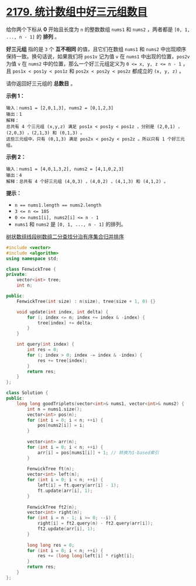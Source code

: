 # [2179. 统计数组中好三元组数目](https://leetcode.cn/problems/count-good-triplets-in-an-array/)

给你两个下标从 **0** 开始且长度为 `n` 的整数数组 `nums1` 和 `nums2` ，两者都是 `[0, 1, ..., n - 1]` 的 **排列** 。

**好三元组** 指的是 `3` 个 **互不相同** 的值，且它们在数组 `nums1` 和 `nums2` 中出现顺序保持一致。换句话说，如果我们将 `pos1v` 记为值 `v` 在 `nums1` 中出现的位置，`pos2v` 为值 `v` 在 `nums2` 中的位置，那么一个好三元组定义为 `0 <= x, y, z <= n - 1` ，且 `pos1x < pos1y < pos1z` 和 `pos2x < pos2y < pos2z` 都成立的 `(x, y, z)` 。

请你返回好三元组的 **总数目** 。

 

**示例 1：**

```
输入：nums1 = [2,0,1,3], nums2 = [0,1,2,3]
输出：1
解释：
总共有 4 个三元组 (x,y,z) 满足 pos1x < pos1y < pos1z ，分别是 (2,0,1) ，(2,0,3) ，(2,1,3) 和 (0,1,3) 。
这些三元组中，只有 (0,1,3) 满足 pos2x < pos2y < pos2z 。所以只有 1 个好三元组。
```

**示例 2：**

```
输入：nums1 = [4,0,1,3,2], nums2 = [4,1,0,2,3]
输出：4
解释：总共有 4 个好三元组 (4,0,3) ，(4,0,2) ，(4,1,3) 和 (4,1,2) 。
```

 

**提示：**

- `n == nums1.length == nums2.length`
- `3 <= n <= 105`
- `0 <= nums1[i], nums2[i] <= n - 1`
- `nums1` 和 `nums2` 是 `[0, 1, ..., n - 1]` 的排列。

[树状数组](https://leetcode.cn/tag/binary-indexed-tree/)[线段树](https://leetcode.cn/tag/segment-tree/)[数组](https://leetcode.cn/tag/array/)[二分查找](https://leetcode.cn/tag/binary-search/)[分治](https://leetcode.cn/tag/divide-and-conquer/)[有序集合](https://leetcode.cn/tag/ordered-set/)[归并排序](https://leetcode.cn/tag/merge-sort/)

```cpp
#include <vector>
#include <algorithm>
using namespace std;

class FenwickTree {
private:
    vector<int> tree;
    int n;

public:
    FenwickTree(int size) : n(size), tree(size + 1, 0) {}

    void update(int index, int delta) {
        for (; index <= n; index += index & -index) {
            tree[index] += delta;
        }
    }

    int query(int index) {
        int res = 0;
        for (; index > 0; index -= index & -index) {
            res += tree[index];
        }
        return res;
    }
};

class Solution {
public:
    long long goodTriplets(vector<int>& nums1, vector<int>& nums2) {
        int n = nums1.size();
        vector<int> pos(n);
        for (int i = 0; i < n; ++i) {
            pos[nums2[i]] = i;
        }
        
        vector<int> arr(n);
        for (int i = 0; i < n; ++i) {
            arr[i] = pos[nums1[i]] + 1; // 转换为1-based索引
        }
        
        FenwickTree ft(n);
        vector<int> left(n);
        for (int i = 0; i < n; ++i) {
            left[i] = ft.query(arr[i] - 1);
            ft.update(arr[i], 1);
        }
        
        FenwickTree ft2(n);
        vector<int> right(n);
        for (int i = n - 1; i >= 0; --i) {
            right[i] = ft2.query(n) - ft2.query(arr[i]);
            ft2.update(arr[i], 1);
        }
        
        long long res = 0;
        for (int i = 0; i < n; ++i) {
            res += (long long)left[i] * right[i];
        }
        return res;
    }
};
```

